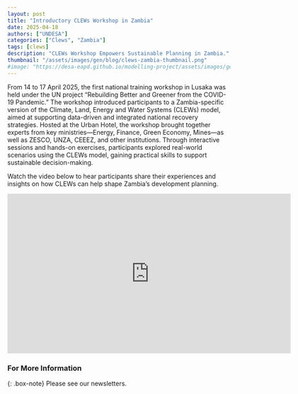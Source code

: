 ```yaml
---
layout: post
title: "Introductory CLEWs Workshop in Zambia"
date: 2025-04-18
authors: ["UNDESA"]
categories: ["Clews", "Zambia"]
tags: [clews]
description: "CLEWs Workshop Empowers Sustainable Planning in Zambia."
thumbnail: "/assets/images/gen/blog/clews-zambia-thumbnail.png"
#image: "https://desa-eapd.github.io/modelling-project/assets/images/gen/blog/wefm_jordan1.png"
---
```


From 14 to 17 April 2025, the first national training workshop in Lusaka was held under the UN project “Rebuilding Better and Greener from the COVID-19 Pandemic.” The workshop introduced participants to a Zambia-specific version of the Climate, Land, Energy and Water Systems (CLEWs) model, aimed at supporting data-driven and integrated national recovery strategies.
Hosted at the Urban Hotel, the workshop brought together experts from key ministries—Energy, Finance, Green Economy, Mines—as well as ZESCO, UNZA, CEEEZ, and other institutions. Through interactive sessions and hands-on exercises, participants explored real-world scenarios using the CLEWs model, gaining practical skills to support sustainable decision-making.

Watch the video below to hear participants share their experiences and insights on how CLEWs can help shape Zambia’s development planning.

<div style="text-align: center;">
  <iframe 
    title="vimeo-player"
    src="https://player.vimeo.com/video/1086915730?h=0331661007"
    width="640"
    height="360"
    frameborder="0"
    allowfullscreen>
  </iframe>
</div>


### For More Information

{: .box-note}
Please see our newsletters.

